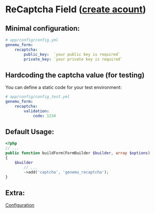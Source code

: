# ReCaptcha Field ([create acount](http://www.google.com/recaptcha))

## Minimal configuration:

``` yml
# app/config/config.yml
genemu_form:
    recaptcha:
        public_key:  `your public key is required`
        private_key: `your private key is required`
```

## Hardcoding the captcha value (for testing)

You can define a static code for your test environment:

``` yml
# app/config/config_test.yml
genemu_form:
    recaptcha:
        validation:
            code: 1234
```

## Default Usage:

``` php
<?php
// ...
public function buildForm(FormBuilder $builder, array $options)
{
    $builder
        // ...
        ->add('captcha', 'genemu_recaptcha');
}
```

## Extra:

[Configuration](Resources/doc/recaptcha/default.md)

